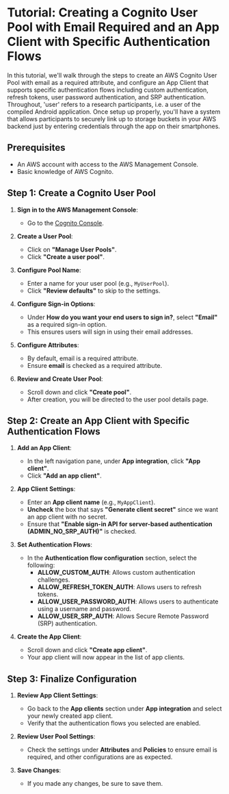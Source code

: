 # Tutorial: Creating a Cognito User Pool with Email Required and an App Client with Specific Authentication Flows

In this tutorial, we'll walk through the steps to create an AWS Cognito User Pool with email as a required attribute, and configure an App Client that supports specific authentication flows including custom authentication, refresh tokens, user password authentication, and SRP authentication. Throughout, 'user' refers to a research participants, i.e. a user of the compiled Android application. Once setup up properly, you'll have a system that allows participants to securely link up to storage buckets in your AWS backend just by entering credentials through the app on their smartphones.

## Prerequisites
- An AWS account with access to the AWS Management Console.
- Basic knowledge of AWS Cognito.

## Step 1: Create a Cognito User Pool

1. **Sign in to the AWS Management Console**:
   - Go to the [Cognito Console](https://console.aws.amazon.com/cognito/).

2. **Create a User Pool**:
   - Click on **"Manage User Pools"**.
   - Click **"Create a user pool"**.

3. **Configure Pool Name**:
   - Enter a name for your user pool (e.g., `MyUserPool`).
   - Click **"Review defaults"** to skip to the settings.

4. **Configure Sign-in Options**:
   - Under **How do you want your end users to sign in?**, select **"Email"** as a required sign-in option.
   - This ensures users will sign in using their email addresses.

5. **Configure Attributes**:
   - By default, email is a required attribute.
   - Ensure **email** is checked as a required attribute.

6. **Review and Create User Pool**:
   - Scroll down and click **"Create pool"**.
   - After creation, you will be directed to the user pool details page.

## Step 2: Create an App Client with Specific Authentication Flows

1. **Add an App Client**:
   - In the left navigation pane, under **App integration**, click **"App client"**.
   - Click **"Add an app client"**.

2. **App Client Settings**:
   - Enter an **App client name** (e.g., `MyAppClient`).
   - **Uncheck** the box that says **"Generate client secret"** since we want an app client with no secret.
   - Ensure that **"Enable sign-in API for server-based authentication (ADMIN_NO_SRP_AUTH)"** is checked.

3. **Set Authentication Flows**:
   - In the **Authentication flow configuration** section, select the following:
      - **ALLOW_CUSTOM_AUTH**: Allows custom authentication challenges.
      - **ALLOW_REFRESH_TOKEN_AUTH**: Allows users to refresh tokens.
      - **ALLOW_USER_PASSWORD_AUTH**: Allows users to authenticate using a username and password.
      - **ALLOW_USER_SRP_AUTH**: Allows Secure Remote Password (SRP) authentication.

4. **Create the App Client**:
   - Scroll down and click **"Create app client"**.
   - Your app client will now appear in the list of app clients.

## Step 3: Finalize Configuration

1. **Review App Client Settings**:
   - Go back to the **App clients** section under **App integration** and select your newly created app client.
   - Verify that the authentication flows you selected are enabled.

2. **Review User Pool Settings**:
   - Check the settings under **Attributes** and **Policies** to ensure email is required, and other configurations are as expected.

3. **Save Changes**:
   - If you made any changes, be sure to save them.
